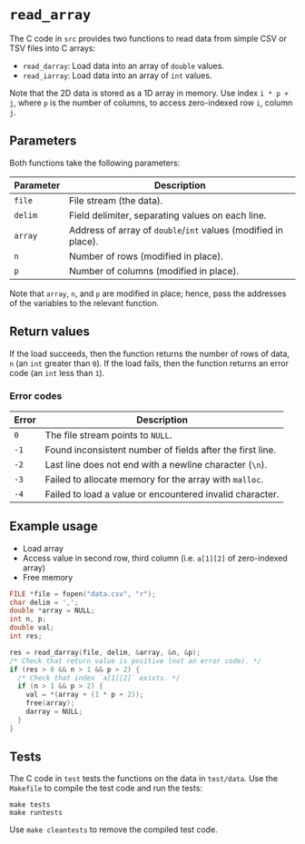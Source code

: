# `read_array`

The C code in `src` provides two functions to read data from simple CSV or TSV files into C arrays:

- `read_darray`: Load data into an array of `double` values.
- `read_iarray`: Load data into an array of `int` values.

Note that the 2D data is stored as a 1D array in memory.
Use index `i * p + j`, where `p` is the number of columns, to access zero-indexed row `i`, column `j`.

## Parameters

Both functions take the following parameters:

| Parameter  | Description                                                     |
| ---------- | ----------------------------------------------------------------|
| `file`     | File stream (the data).                                         |
| `delim`    | Field delimiter, separating values on each line.                |
| `array`    | Address of array of `double`/`int` values (modified in place).  |
| `n`        | Number of rows (modified in place).                             |
| `p`        | Number of columns (modified in place).                          |

Note that `array`, `n`, and `p` are modified in place;
hence, pass the addresses of the variables to the relevant function.

## Return values

If the load succeeds, then the function returns the number of rows of data, `n` (an `int` greater than `0`).
If the load fails, then the function returns an error code (an `int` less than `1`).

### Error codes

| Error    | Description                                                |
| -------- | -----------------------------------------------------------|
| `0`      | The file stream points to `NULL`.                          |
| `-1`     | Found inconsistent number of fields after the first line.  |
| `-2`     | Last line does not end with a newline character (`\n`).    |
| `-3`     | Failed to allocate memory for the array with `malloc`.     |
| `-4`     | Failed to load a value or encountered invalid character.   |

## Example usage

- Load array
- Access value in second row, third column (i.e. `a[1][2]` of zero-indexed array)
- Free memory

```c
FILE *file = fopen("data.csv", "r");
char delim = ',';
double *array = NULL;
int n, p;
double val;
int res;

res = read_darray(file, delim, &array, &n, &p);
/* Check that return value is positive (not an error code). */
if (res > 0 && n > 1 && p > 2) {
  /* Check that index `a[1][2]` exists. */
  if (n > 1 && p > 2) {
    val = *(array + (1 * p + 2));
    free(array);
    darray = NULL;
  }
}
```

## Tests

The C code in `test` tests the functions on the data in `test/data`.
Use the `Makefile` to compile the test code and run the tests:

```
make tests
make runtests
```

Use `make cleantests` to remove the compiled test code.

